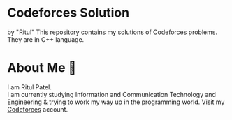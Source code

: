 # Codeforces Solution
by "Ritul"
This repository contains my solutions of Codeforces problems. They are in C++ language.
# About Me 👀
I am Ritul Patel.  <br />
I am currently studying Information and Communication Technology and Engineering & trying to work my way up in the programming world.
Visit my [Codeforces](https://codeforces.com/profile/Ritul_Patel) account.
